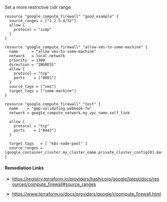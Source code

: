 
Set a more restrictive cidr range

```hcl
resource "google_compute_firewall" "good_example" {
  source_ranges = ["1.2.3.4/32"]
  allow {
    protocol = "icmp"
  }
}
```
```hcl
resource "google_compute_firewall" "allow-vms-to-some-machine" {
  name      = "allow-vms-to-some-machine"
  network   = local.network
  priority  = 1300
  direction = "INGRESS"
  allow {
    protocol = "tcp"
    ports    = ["8081"]
  }
  source_tags = ["vms"]
  target_tags = ["some-machine"]
}
```
```hcl
resource "google_compute_firewall" "test" {
  name    = "gmp-validating-webhook-fw"
  network = google_compute_network.my_vpc_name.self_link

  allow {
    protocol = "tcp"
    ports    = ["8443"]
  }

  target_tags   = [ "k8s-node-pool" ]
  source_ranges = [google_container_cluster.my_cluster_name.private_cluster_config[0].master_ipv4_cidr_block]
}

```

#### Remediation Links
 - https://registry.terraform.io/providers/hashicorp/google/latest/docs/resources/compute_firewall#source_ranges

 - https://www.terraform.io/docs/providers/google/r/compute_firewall.html


